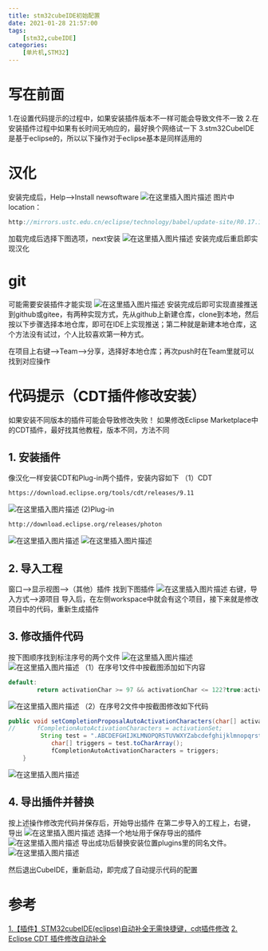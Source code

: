 ```yaml
---
title: stm32cubeIDE初始配置
date: 2021-01-28 21:57:00
tags: 
    [stm32,cubeIDE] 
categories: 
    [单片机,STM32]
---
```

# 写在前面
1.在设置代码提示的过程中，如果安装插件版本不一样可能会导致文件不一致
2.在安装插件过程中如果有长时间无响应的，最好换个网络试一下
3.stm32CubeIDE是基于eclipse的，所以以下操作对于eclipse基本是同样适用的
# 汉化
安装完成后，Help-->Install newsoftware
![在这里插入图片描述](https://img-blog.csdnimg.cn/20200824224017732.png?x-oss-process=image/watermark,type_ZmFuZ3poZW5naGVpdGk,shadow_10,text_aHR0cHM6Ly9ibG9nLmNzZG4ubmV0L3FxXzQ1MTcyMTU2,size_16,color_FFFFFF,t_70#pic_center)
图片中location：

```c
http://mirrors.ustc.edu.cn/eclipse/technology/babel/update-site/R0.17.1/2019-12/
```

加载完成后选择下图选项，next安装
![在这里插入图片描述](https://img-blog.csdnimg.cn/20200824224152619.png?x-oss-process=image/watermark,type_ZmFuZ3poZW5naGVpdGk,shadow_10,text_aHR0cHM6Ly9ibG9nLmNzZG4ubmV0L3FxXzQ1MTcyMTU2,size_16,color_FFFFFF,t_70#pic_center)
安装完成后重启即实现汉化

# git
可能需要安装插件才能实现
![在这里插入图片描述](https://img-blog.csdnimg.cn/20200825001943430.png?x-oss-process=image/watermark,type_ZmFuZ3poZW5naGVpdGk,shadow_10,text_aHR0cHM6Ly9ibG9nLmNzZG4ubmV0L3FxXzQ1MTcyMTU2,size_16,color_FFFFFF,t_70#pic_center)
安装完成后即可实现直接推送到github或gitee，有两种实现方式，先从github上新建仓库，clone到本地，然后按以下步骤选择本地仓库，即可在IDE上实现推送；第二种就是新建本地仓库，这个方法没有试过，个人比较喜欢第一种方式。

在项目上右键-->Team-->分享，选择好本地仓库；再次push时在Team里就可以找到对应操作

# 代码提示（CDT插件修改安装）
如果安装不同版本的插件可能会导致修改失败！
如果修改Eclipse Marketplace中的CDT插件，最好找其他教程，版本不同，方法不同

## 1. 安装插件

像汉化一样安装CDT和Plug-in两个插件，安装内容如下
（1）CDT

```bash
https://download.eclipse.org/tools/cdt/releases/9.11
```
![在这里插入图片描述](https://img-blog.csdnimg.cn/20200824225930786.png?x-oss-process=image/watermark,type_ZmFuZ3poZW5naGVpdGk,shadow_10,text_aHR0cHM6Ly9ibG9nLmNzZG4ubmV0L3FxXzQ1MTcyMTU2,size_16,color_FFFFFF,t_70#pic_center)
(2)Plug-in

```bash
http://download.eclipse.org/releases/photon
```
![在这里插入图片描述](https://img-blog.csdnimg.cn/20200824231351446.png?x-oss-process=image/watermark,type_ZmFuZ3poZW5naGVpdGk,shadow_10,text_aHR0cHM6Ly9ibG9nLmNzZG4ubmV0L3FxXzQ1MTcyMTU2,size_16,color_FFFFFF,t_70#pic_center)
![在这里插入图片描述](https://img-blog.csdnimg.cn/20200824231409659.png?x-oss-process=image/watermark,type_ZmFuZ3poZW5naGVpdGk,shadow_10,text_aHR0cHM6Ly9ibG9nLmNzZG4ubmV0L3FxXzQ1MTcyMTU2,size_16,color_FFFFFF,t_70#pic_center)
## 2. 导入工程
窗口-->显示视图-->（其他）插件
找到下图插件
![在这里插入图片描述](https://img-blog.csdnimg.cn/2020082423330418.png?x-oss-process=image/watermark,type_ZmFuZ3poZW5naGVpdGk,shadow_10,text_aHR0cHM6Ly9ibG9nLmNzZG4ubmV0L3FxXzQ1MTcyMTU2,size_16,color_FFFFFF,t_70#pic_center)
右键，导入方式-->源项目
导入后，在左侧workspace中就会有这个项目，接下来就是修改项目中的代码，重新生成插件
## 3. 修改插件代码
按下图顺序找到标注序号的两个文件
![在这里插入图片描述](https://img-blog.csdnimg.cn/20200824233509769.png?x-oss-process=image/watermark,type_ZmFuZ3poZW5naGVpdGk,shadow_10,text_aHR0cHM6Ly9ibG9nLmNzZG4ubmV0L3FxXzQ1MTcyMTU2,size_16,color_FFFFFF,t_70#pic_center)
![在这里插入图片描述](https://img-blog.csdnimg.cn/20200824233721967.png?x-oss-process=image/watermark,type_ZmFuZ3poZW5naGVpdGk,shadow_10,text_aHR0cHM6Ly9ibG9nLmNzZG4ubmV0L3FxXzQ1MTcyMTU2,size_16,color_FFFFFF,t_70#pic_center)
（1）在序号1文件中按截图添加如下内容

```java
default:
		return activationChar >= 97 && activationChar <= 122?true:activationChar >= 65 && activationChar <= 90; 
```

![在这里插入图片描述](https://img-blog.csdnimg.cn/20200824234001365.png?x-oss-process=image/watermark,type_ZmFuZ3poZW5naGVpdGk,shadow_10,text_aHR0cHM6Ly9ibG9nLmNzZG4ubmV0L3FxXzQ1MTcyMTU2,size_16,color_FFFFFF,t_70#pic_center)
（2）在序号2文件中按截图修改如下代码

```java
public void setCompletionProposalAutoActivationCharacters(char[] activationSet) {
//		fCompletionAutoActivationCharacters = activationSet;
		 String test = ".ABCDEFGHIJKLMNOPQRSTUVWXYZabcdefghijklmnopqrstuvwxyz";
	        char[] triggers = test.toCharArray();
	        fCompletionAutoActivationCharacters = triggers;
	}
```
![在这里插入图片描述](https://img-blog.csdnimg.cn/20200824234247208.png?x-oss-process=image/watermark,type_ZmFuZ3poZW5naGVpdGk,shadow_10,text_aHR0cHM6Ly9ibG9nLmNzZG4ubmV0L3FxXzQ1MTcyMTU2,size_16,color_FFFFFF,t_70#pic_center)
## 4. 导出插件并替换
按上述操作修改完代码并保存后，开始导出插件
在第二步导入的工程上，右键，导出
![在这里插入图片描述](https://img-blog.csdnimg.cn/20200824234627453.png?x-oss-process=image/watermark,type_ZmFuZ3poZW5naGVpdGk,shadow_10,text_aHR0cHM6Ly9ibG9nLmNzZG4ubmV0L3FxXzQ1MTcyMTU2,size_16,color_FFFFFF,t_70#pic_center)
选择一个地址用于保存导出的插件
![在这里插入图片描述](https://img-blog.csdnimg.cn/20200824234655844.png?x-oss-process=image/watermark,type_ZmFuZ3poZW5naGVpdGk,shadow_10,text_aHR0cHM6Ly9ibG9nLmNzZG4ubmV0L3FxXzQ1MTcyMTU2,size_16,color_FFFFFF,t_70#pic_center)
导出成功后替换安装位置plugins里的同名文件。
![在这里插入图片描述](https://img-blog.csdnimg.cn/20200825182000540.png?x-oss-process=image/watermark,type_ZmFuZ3poZW5naGVpdGk,shadow_10,text_aHR0cHM6Ly9ibG9nLmNzZG4ubmV0L3FxXzQ1MTcyMTU2,size_16,color_FFFFFF,t_70#pic_center)

然后退出CubeIDE，重新启动，即完成了自动提示代码的配置


# 参考
[1.【插件】STM32cubeIDE(eclipse)自动补全无需快捷键，cdt插件修改](https://blog.csdn.net/na2wo4/article/details/105631236)
[2. Eclipse CDT 插件修改自动补全](https://www.cnblogs.com/luyl/p/12057762.html)
